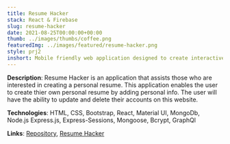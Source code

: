 ```yaml
---
title: Resume Hacker
stack: React & Firebase
slug: resume-hacker
date: 2021-08-25T00:00:00+00:00
thumb: ../images/thumbs/coffee.png
featuredImg: ../images/featured/resume-hacker.png
style: prj2
inshort: Mobile friendly web application designed to create interactive resume for developers 
---
```


**Description**: Resume Hacker is an application that assists those who are interested in creating a personal resume. This application enables the user to create thier own personal resume by adding personal info. The user will have the ability to update and delete their accounts on this website.


**Technologies**: HTML, CSS, Bootstrap, React, Material UI, MongoDb, Node.js Express.js, Express-Sessions, Mongoose, Bcrypt, GraphQl

**Links**: [Repository](https://github.com/ErnestAr/ResumeHacker2.0), [Resume Hacker](https://resume-hacker.netlify.app/)






